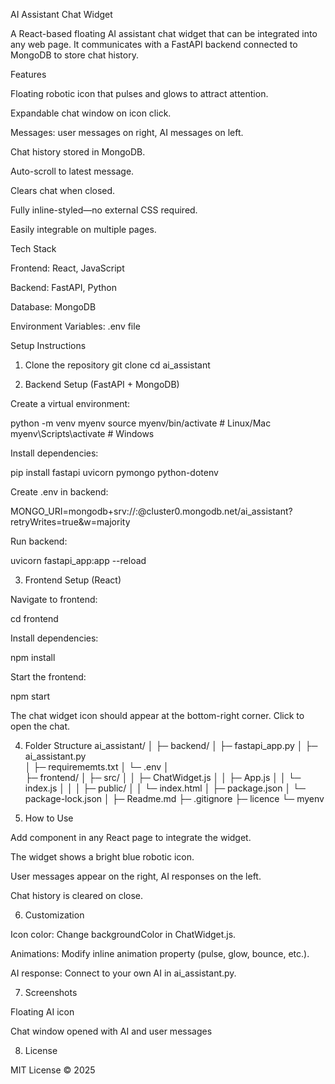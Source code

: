 AI Assistant Chat Widget

A React-based floating AI assistant chat widget that can be integrated into any web page. It communicates with a FastAPI backend connected to MongoDB to store chat history.

Features

Floating robotic icon that pulses and glows to attract attention.

Expandable chat window on icon click.

Messages: user messages on right, AI messages on left.

Chat history stored in MongoDB.

Auto-scroll to latest message.

Clears chat when closed.

Fully inline-styled—no external CSS required.

Easily integrable on multiple pages.

Tech Stack

Frontend: React, JavaScript

Backend: FastAPI, Python

Database: MongoDB

Environment Variables: .env file

Setup Instructions
1. Clone the repository
git clone <your-repo-url>
cd ai_assistant

2. Backend Setup (FastAPI + MongoDB)

Create a virtual environment:

python -m venv myenv
source myenv/bin/activate   # Linux/Mac
myenv\Scripts\activate      # Windows


Install dependencies:

pip install fastapi uvicorn pymongo python-dotenv


Create .env in backend:

MONGO_URI=mongodb+srv://<username>:<password>@cluster0.mongodb.net/ai_assistant?retryWrites=true&w=majority


Run backend:

uvicorn fastapi_app:app --reload

3. Frontend Setup (React)

Navigate to frontend:

cd frontend


Install dependencies:

npm install


Start the frontend:

npm start


The chat widget icon should appear at the bottom-right corner. Click to open the chat.

4. Folder Structure
ai_assistant/
│
├─ backend/
│  ├─ fastapi_app.py
│  ├─ ai_assistant.py  
│  ├─ requirememts.txt
│  └─ .env
│   
├─ frontend/
│  ├─ src/
│  │  ├─ ChatWidget.js
│  │  ├─ App.js
│  │  └─ index.js
│  │
│  ├─ public/
│  │  └─ index.html
│  ├─ package.json
│  └─ package-lock.json
│
├─ Readme.md
├─ .gitignore
├─ licence
└─ myenv

5. How to Use

Add <ChatWidget /> component in any React page to integrate the widget.

The widget shows a bright blue robotic icon.

User messages appear on the right, AI responses on the left.

Chat history is cleared on close.

6. Customization

Icon color: Change backgroundColor in ChatWidget.js.

Animations: Modify inline animation property (pulse, glow, bounce, etc.).

AI response: Connect to your own AI in ai_assistant.py.

7. Screenshots


Floating AI icon


Chat window opened with AI and user messages

8. License

MIT License © 2025
